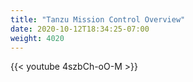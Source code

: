 ```yaml
---
title: "Tanzu Mission Control Overview"
date: 2020-10-12T18:34:25-07:00
weight: 4020
---
```

{{< youtube 4szbCh-oO-M >}}
